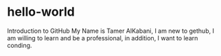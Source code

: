 # hello-world
Introduction to GitHub
My Name is Tamer AlKabani, I am new to gethub, I am willing to learn and be a professional, in addition, I want to learn conding.
